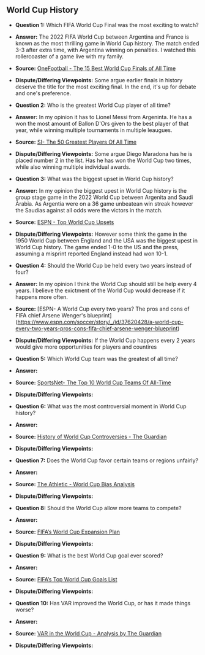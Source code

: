 ## World Cup History 

- **Question 1:** Which FIFA World Cup Final was the most exciting to watch?  
- **Answer:** The 2022 FIFA World Cup between Argentina and France is known as the most thrilling game in World Cup history. The match ended 3-3 after extra time, with Argentina winning on penalties. I watched this rollercoaster of a game live with my family.  
- **Source:** [OneFootball - The 15 Best World Cup Finals of All Time](https://onefootball.com/es/noticias/the-15-best-world-cup-finals-of-all-time-ranked-37708655)  
- **Dispute/Differing Viewpoints:** Some argue earlier finals in history deserve the title for the most exciting final. In the end, it's up for debate and one's preference.  

- **Question 2:** Who is the greatest World Cup player of all time?  
- **Answer:** In my opinion it has to Lionel Messi from Argeninta. He has a won the most amount of Ballon D'Ors given to the best player of that year, while winning multiple tournaments in multiple leaugues.  
- **Source:** [SI- The 50 Greatest Players Of All Time](https://www.si.com/soccer/the-50-greatest-soccer-players-of-all-time)  
- **Dispute/Differing Viewpoints:** Some argue Diego Maradona has he is placed number 2 in the list. Has he has won the World Cup two times, while also winning multiple individual awards. 

- **Question 3:** What was the biggest upset in World Cup history?  
- **Answer:** In my opinion the biggest upest in World Cup history is the group stage game in the 2022 World Cup between Argenita and Saudi Arabia. As Argentia were on a 36 game unbeatean win streak however the Saudias against all odds were the victors in the match. 
- **Source:** [ESPN - Top World Cup Upsets](https://www.espn.com/)  
- **Dispute/Differing Viewpoints:** However some think the game in the 1950 World Cup between England and the USA was the biggest upest in World Cup history. The game ended 1-0 to the US and the press, assuming a misprint reported England instead had won 10-1. 

- **Question 4:** Should the World Cup be held every two years instead of four?  
- **Answer:** In my opinion I think the World Cup should still be help every 4 years. I believe the exictment of the World Cup would decrease if it happens more often. 
- **Source:** [ESPN- A World Cup every two years? The pros and cons of FIFA chief Arsene Wenger's blueprint] (https://www.espn.com/soccer/story/_/id/37620428/a-world-cup-every-two-years-pros-cons-fifa-chief-arsene-wenger-blueprint)  
- **Dispute/Differing Viewpoints:** If the World Cup happens every 2 years would give more opportunities for players and countires

- **Question 5:** Which World Cup team was the greatest of all time?  
- **Answer:** 
- **Source:** [SportsNet- The Top 10 World Cup Teams Of All-Time](https://www.goal.com/)  
- **Dispute/Differing Viewpoints:** 

- **Question 6:** What was the most controversial moment in World Cup history?  
- **Answer:** 
- **Source:** [History of World Cup Controversies - The Guardian](https://www.theguardian.com/)  
- **Dispute/Differing Viewpoints:**

- **Question 7:** Does the World Cup favor certain teams or regions unfairly?  
- **Answer:**   
- **Source:** [The Athletic - World Cup Bias Analysis](https://theathletic.com/)  
- **Dispute/Differing Viewpoints:** 

- **Question 8:** Should the World Cup allow more teams to compete?  
- **Answer:** 
- **Source:** [FIFA’s World Cup Expansion Plan](https://www.fifa.com/)  
- **Dispute/Differing Viewpoints:**

- **Question 9:** What is the best World Cup goal ever scored?  
- **Answer:**
- **Source:** [FIFA’s Top World Cup Goals List](https://www.fifa.com/)  
- **Dispute/Differing Viewpoints:**

- **Question 10:** Has VAR improved the World Cup, or has it made things worse?  
- **Answer:**
- **Source:** [VAR in the World Cup - Analysis by The Guardian](https://www.theguardian.com/)  
- **Dispute/Differing Viewpoints:** 
